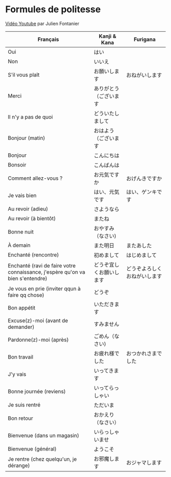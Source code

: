 # Formules de politesse

[Vidéo Youtube](https://www.youtube.com/watch?v=r4-5fXLGySE) par Julien Fontanier


| Français | Kanji & Kana | Furigana |
| --- | --- | --- |
| Oui | はい |
| Non | いいえ |
| S'il vous plaît | お願いします |おねがいします |
| Merci  | ありがとう（ございます |
| Il n'y a pas de quoi | どういたしまして |
| Bonjour (matin) | おはよう（ございます |
| Bonjour | こんにちは |
| Bonsoir | こんばんは |
| Comment allez-vous ? | お元気ですか | おげんきですか |
| Je vais bien | はい、元気です | はい、ゲンキです |
| Au revoir (adieu) | さようなら |
| Au revoir (à bientôt) | またね |
| Bonne nuit | おやすみ（なさい) |
| À demain | また明日 | またあした |
| Enchanté (rencontre) | 初めまして | はじめまして |
| Enchanté (ravi de faire votre connaissance, j'espère qu'on va bien s'entendre) | どうぞ宜しくお願いします | どうぞよろしくおねがいします |
| Je vous en prie (inviter qqun à faire qq chose) | どうぞ |
| Bon appétit | いただきます |
| Excuse(z)-moi (avant de demander) | すみません |
| Pardonne(z)-moi (après) | ごめん（なさい) |
| Bon travail | お疲れ様でした | おつかれさまでした |
| J'y vais | いってきます |
| Bonne journée (reviens) | いってらっしゃい |
| Je suis rentré | ただいま |
| Bon retour | おかえり （なさい） |
| Bienvenue (dans un magasin)  | いらっしゃいませ |
| Bienvenue (général)  | ようこそ |
| Je rentre (chez quelqu'un, je dérange) | お邪魔します | おジャマします |